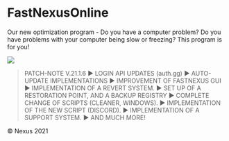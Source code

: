 # FastNexusOnline
Our new optimization program - Do you have a computer problem? Do you have problems with your computer being slow or freezing? This program is for you!

  <img src="https://everblack.xyz/img/fast1.gif"/>
  
   > PATCH-NOTE V.21.1.6
    ► LOGIN API UPDATES (auth.gg)
    ► AUTO-UPDATE IMPLEMENTATIONS
    ► IMPROVEMENT OF FASTNEXUS GUI
    ► IMPLEMENTATION OF A REVERT SYSTEM.
    ► SET UP OF A RESTORATION POINT, AND A BACKUP REGISTRY
    ► COMPLETE CHANGE OF SCRIPTS (CLEANER, WINDOWS).
    ► IMPLEMENTATION OF THE NEW SCRIPT (DISCORD).
    ► IMPLEMENTATION OF A SUPPORT SYSTEM.
    ► AND MUCH MORE!

© Nexus 2021
